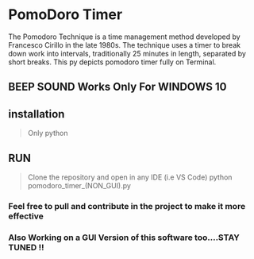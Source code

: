 # PomoDoro Timer
The Pomodoro Technique is a time management method developed by Francesco Cirillo in the late 1980s. The technique uses a timer to break down work into intervals, traditionally 25 minutes in length, separated by short breaks.
This py depicts pomodoro timer fully on Terminal.

## BEEP SOUND Works Only For WINDOWS 10

## installation 
> Only python <br>

## RUN
> Clone the repository and open in any IDE (i.e VS Code)
> python pomodoro_timer_(NON_GUI).py

### Feel free to pull and contribute in the project to make it more effective

### Also Working on a GUI Version of this software too....STAY TUNED !!